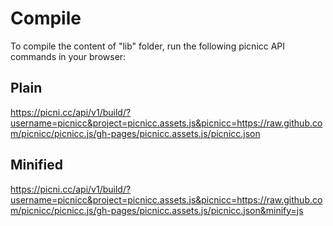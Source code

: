 # Compile

To compile the content of "lib" folder, run the following picnicc API commands in your browser:

## Plain
https://picni.cc/api/v1/build/?username=picnicc&project=picnicc.assets.js&picnicc=https://raw.github.com/picnicc/picnicc.js/gh-pages/picnicc.assets.js/picnicc.json

## Minified
https://picni.cc/api/v1/build/?username=picnicc&project=picnicc.assets.js&picnicc=https://raw.github.com/picnicc/picnicc.js/gh-pages/picnicc.assets.js/picnicc.json&minify=js
